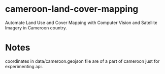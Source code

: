 # cameroon-land-cover-mapping

Automate Land Use and Cover Mapping with Computer Vision and Satellite Imagery in Cameroon country.

# Notes

coordinates in data/cameroon.geojson file are of a part of cameroon just for experimenting api.
